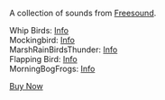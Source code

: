 A collection of sounds from [Freesound](http://www.freesound.org).
 
Whip Birds: [Info](http://freesound.org/people/abcopen/sounds/166218)  
Mockingbird: [Info](http://freesound.org/people/Bansemer/sounds/117816)  
MarshRainBirdsThunder: [Info](https://www.freesound.org/people/TheBoatman/sounds/347701)  
Flapping Bird: [Info](http://freesound.org/people/Bruceosonhadordeverdade/sounds/98303/)  
MorningBogFrogs: [Info](http://freesound.org/people/KGJones/sounds/65487/)  

<a href="http://example.com" target="_blank" class="button"><i class="fa fa-shopping-cart"></i> Buy Now</a>

